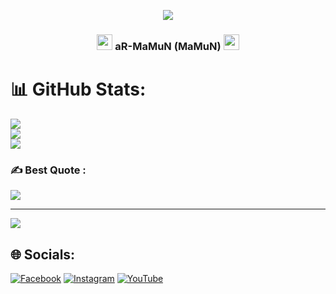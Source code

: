 <p align="center"><img src="https://img.shields.io/badge/MADE%20IN BANGLADESHI- PROGRAMMER-green?colorA=%23ff0000&colorB=%23017e40&style=flat-square">
 
<h3 align="center">
  <img src="https://emoji.discord.st/emojis/768b108d-274f-4f44-a634-8477b16efce7.gif" width="25">
    aR-MaMuN (MaMuN)
  <img src="https://emoji.discord.st/emojis/768b108d-274f-4f44-a634-8477b16efce7.gif" width="25">
</h3>

# 📊 GitHub Stats:
![](https://github-readme-stats.vercel.app/api?username=aR-MaMuN&theme=merko&hide_border=true&include_all_commits=false&count_private=false)<br/>
![](https://github-readme-streak-stats.herokuapp.com/?user=aR-MaMuN&theme=merko&hide_border=true)<br/>
![](https://github-readme-stats.vercel.app/api/top-langs/?username=aR-MaMuN&theme=merko&hide_border=true&include_all_commits=false&count_private=false&layout=compact)

### ✍️ Best Quote :
![](https://quotes-github-readme.vercel.app/api?type=horizontal&theme=radical)

---
[![](https://visitcount.itsvg.in/api?id=aR-MaMuN&icon=7&color=3)](https://visitcount.itsvg.in)


## 🌐 Socials:
[![Facebook](https://img.shields.io/badge/Facebook-%231877F2.svg?logo=Facebook&logoColor=white)](https://facebook.com/AR.H4CK3R) [![Instagram](https://img.shields.io/badge/Instagram-%23E4405F.svg?logo=Instagram&logoColor=white)](https://instagram.com/@a.r_mamun) [![YouTube](https://img.shields.io/badge/YouTube-%23FF0000.svg?logo=YouTube&logoColor=white)](https://youtube.com/@misstechbd) 
